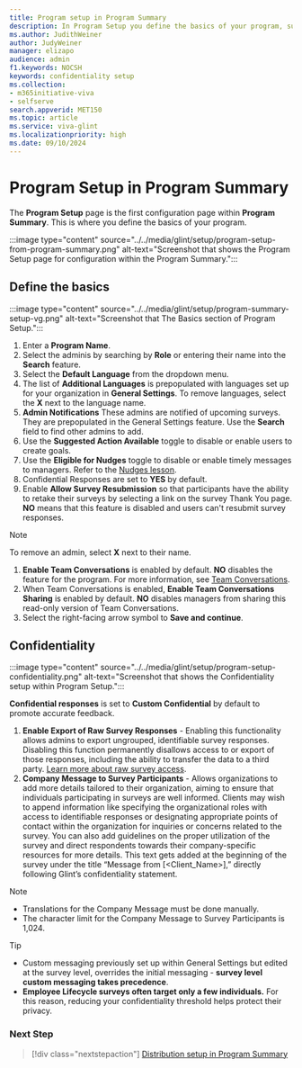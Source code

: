 ```yaml
---
title: Program setup in Program Summary
description: In Program Setup you define the basics of your program, such as its name and what languages are needed, along with confidentiality directives.
ms.author: JudithWeiner
author: JudyWeiner
manager: elizapo
audience: admin
f1.keywords: NOCSH
keywords: confidentiality setup
ms.collection:  
- m365initiative-viva
- selfserve 
search.appverid: MET150 
ms.topic: article
ms.service: viva-glint
ms.localizationpriority: high
ms.date: 09/10/2024
---
```


# Program Setup in Program Summary

The **Program Setup** page is the first configuration page within **Program Summary**. This is where you define the basics of your program.

:::image type="content" source="../../media/glint/setup/program-setup-from-program-summary.png" alt-text="Screenshot that shows the Program Setup page for configuration within the Program Summary.":::

## Define the basics  

:::image type="content" source="../../media/glint/setup/program-summary-setup-vg.png" alt-text="Screenshot that The Basics section of Program Setup.":::

1. Enter a **Program Name**.
1. Select the adminis by searching by **Role** or entering their name into the **Search** feature.
1. Select the **Default Language** from the dropdown menu.
1. The list of **Additional Languages** is prepopulated with languages set up for your organization in **General Settings**. To remove languages, select the **X** next to the language name.
1. **Admin Notifications** These admins are notified of upcoming surveys. They are prepopulated in the General Settings feature. Use the **Search** field to find other admins to add.
1. Use the **Suggested Action Available** toggle to disable or enable users to create goals.
1. Use the **Eligible for Nudges** toggle to disable or enable timely messages to managers. Refer to the [Nudges lesson](https://www.microsoft.com).  
1. Confidential Responses are set to **YES** by default.  
1. Enable **Allow Survey Resubmission** so that participants have the ability to retake their surveys by selecting a link on the survey Thank You page. **NO** means that this feature is disabled and users can't resubmit survey responses.

>[!NOTE]
>To remove an admin, select **X** next to their name.

1. **Enable Team Conversations** is enabled by default. **NO** disables the feature for the program. For more information, see [Team Conversations](https://go.microsoft.com/fwlink/?linkid=2286203). 
1. When Team Conversations is enabled, **Enable Team Conversations Sharing** is enabled by default. **NO** disables managers from sharing this read-only version of Team Conversations.  
1. Select the right-facing arrow symbol to **Save and continue**.

## Confidentiality

:::image type="content" source="../../media/glint/setup/program-setup-confidentiality.png" alt-text="Screenshot that shows the Confidentiality setup within Program Setup.":::

**Confidential responses** is set to **Custom Confidential** by default to promote accurate feedback.

1. **Enable Export of Raw Survey Responses** - Enabling this functionality allows admins to export ungrouped, identifiable survey responses. Disabling this function permanently disallows access to or export of those responses, including the ability to transfer the data to a third party. [Learn more about raw survey access](/../../viva/glint/setup/employee-raw-data-export).
1. **Company Message to Survey Participants** - Allows organizations to add more details tailored to their organization, aiming to ensure that individuals participating in surveys are well informed. Clients may wish to append information like specifying the organizational roles with access to identifiable responses or designating appropriate points of contact within the organization for inquiries or concerns related to the survey. You can also add guidelines on the proper utilization of the survey and direct respondents towards their company-specific resources for more details. This text gets added at the beginning of the survey under the title “Message from [<Client_Name>],” directly following Glint’s confidentiality statement.

>[!NOTE]
> - Translations for the Company Message must be done manually.
> - The character limit for the Company Message to Survey Participants is 1,024.

>[!TIP]
> - Custom messaging previously set up within General Settings but edited at the survey level, overrides the initial messaging - **survey level custom messaging takes precedence**.
> - **Employee Lifecycle surveys often target only a few individuals.** For this reason, reducing your confidentiality threshold helps protect their privacy.

### Next Step
> [!div class="nextstepaction"]
> [Distribution setup in Program Summary](../../glint/setup/distribution-program-summary.md)

